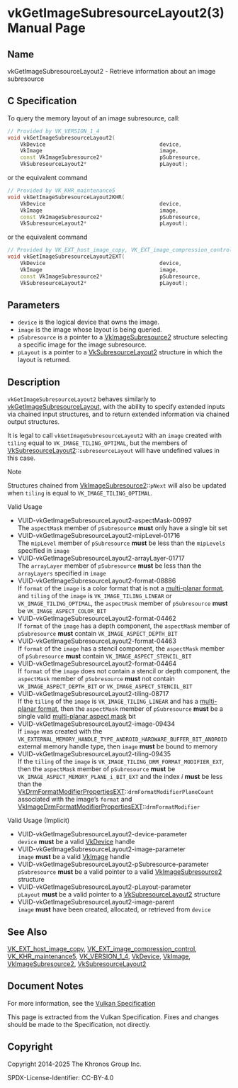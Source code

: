 # vkGetImageSubresourceLayout2(3) Manual Page

## Name

vkGetImageSubresourceLayout2 - Retrieve information about an image subresource



## [](#_c_specification)C Specification

To query the memory layout of an image subresource, call:

```c++
// Provided by VK_VERSION_1_4
void vkGetImageSubresourceLayout2(
    VkDevice                                    device,
    VkImage                                     image,
    const VkImageSubresource2*                  pSubresource,
    VkSubresourceLayout2*                       pLayout);
```

or the equivalent command

```c++
// Provided by VK_KHR_maintenance5
void vkGetImageSubresourceLayout2KHR(
    VkDevice                                    device,
    VkImage                                     image,
    const VkImageSubresource2*                  pSubresource,
    VkSubresourceLayout2*                       pLayout);
```

or the equivalent command

```c++
// Provided by VK_EXT_host_image_copy, VK_EXT_image_compression_control
void vkGetImageSubresourceLayout2EXT(
    VkDevice                                    device,
    VkImage                                     image,
    const VkImageSubresource2*                  pSubresource,
    VkSubresourceLayout2*                       pLayout);
```

## [](#_parameters)Parameters

- `device` is the logical device that owns the image.
- `image` is the image whose layout is being queried.
- `pSubresource` is a pointer to a [VkImageSubresource2](https://registry.khronos.org/vulkan/specs/latest/man/html/VkImageSubresource2.html) structure selecting a specific image for the image subresource.
- `pLayout` is a pointer to a [VkSubresourceLayout2](https://registry.khronos.org/vulkan/specs/latest/man/html/VkSubresourceLayout2.html) structure in which the layout is returned.

## [](#_description)Description

`vkGetImageSubresourceLayout2` behaves similarly to [vkGetImageSubresourceLayout](https://registry.khronos.org/vulkan/specs/latest/man/html/vkGetImageSubresourceLayout.html), with the ability to specify extended inputs via chained input structures, and to return extended information via chained output structures.

It is legal to call `vkGetImageSubresourceLayout2` with an `image` created with `tiling` equal to `VK_IMAGE_TILING_OPTIMAL`, but the members of [VkSubresourceLayout2](https://registry.khronos.org/vulkan/specs/latest/man/html/VkSubresourceLayout2.html)::`subresourceLayout` will have undefined values in this case.

Note

Structures chained from [VkImageSubresource2](https://registry.khronos.org/vulkan/specs/latest/man/html/VkImageSubresource2.html)::`pNext` will also be updated when `tiling` is equal to `VK_IMAGE_TILING_OPTIMAL`.

Valid Usage

- [](#VUID-vkGetImageSubresourceLayout2-aspectMask-00997)VUID-vkGetImageSubresourceLayout2-aspectMask-00997  
  The `aspectMask` member of `pSubresource` **must** only have a single bit set
- [](#VUID-vkGetImageSubresourceLayout2-mipLevel-01716)VUID-vkGetImageSubresourceLayout2-mipLevel-01716  
  The `mipLevel` member of `pSubresource` **must** be less than the `mipLevels` specified in `image`
- [](#VUID-vkGetImageSubresourceLayout2-arrayLayer-01717)VUID-vkGetImageSubresourceLayout2-arrayLayer-01717  
  The `arrayLayer` member of `pSubresource` **must** be less than the `arrayLayers` specified in `image`
- [](#VUID-vkGetImageSubresourceLayout2-format-08886)VUID-vkGetImageSubresourceLayout2-format-08886  
  If `format` of the `image` is a color format that is not a [multi-planar format](#formats-multiplanar), and `tiling` of the `image` is `VK_IMAGE_TILING_LINEAR` or `VK_IMAGE_TILING_OPTIMAL`, the `aspectMask` member of `pSubresource` **must** be `VK_IMAGE_ASPECT_COLOR_BIT`
- [](#VUID-vkGetImageSubresourceLayout2-format-04462)VUID-vkGetImageSubresourceLayout2-format-04462  
  If `format` of the `image` has a depth component, the `aspectMask` member of `pSubresource` **must** contain `VK_IMAGE_ASPECT_DEPTH_BIT`
- [](#VUID-vkGetImageSubresourceLayout2-format-04463)VUID-vkGetImageSubresourceLayout2-format-04463  
  If `format` of the `image` has a stencil component, the `aspectMask` member of `pSubresource` **must** contain `VK_IMAGE_ASPECT_STENCIL_BIT`
- [](#VUID-vkGetImageSubresourceLayout2-format-04464)VUID-vkGetImageSubresourceLayout2-format-04464  
  If `format` of the `image` does not contain a stencil or depth component, the `aspectMask` member of `pSubresource` **must** not contain `VK_IMAGE_ASPECT_DEPTH_BIT` or `VK_IMAGE_ASPECT_STENCIL_BIT`
- [](#VUID-vkGetImageSubresourceLayout2-tiling-08717)VUID-vkGetImageSubresourceLayout2-tiling-08717  
  If the `tiling` of the `image` is `VK_IMAGE_TILING_LINEAR` and has a [multi-planar format](#formats-multiplanar), then the `aspectMask` member of `pSubresource` **must** be a single valid [multi-planar aspect mask](#formats-multiplanar-image-aspect) bit
- [](#VUID-vkGetImageSubresourceLayout2-image-09434)VUID-vkGetImageSubresourceLayout2-image-09434  
  If `image` was created with the `VK_EXTERNAL_MEMORY_HANDLE_TYPE_ANDROID_HARDWARE_BUFFER_BIT_ANDROID` external memory handle type, then `image` **must** be bound to memory
- [](#VUID-vkGetImageSubresourceLayout2-tiling-09435)VUID-vkGetImageSubresourceLayout2-tiling-09435  
  If the `tiling` of the `image` is `VK_IMAGE_TILING_DRM_FORMAT_MODIFIER_EXT`, then the `aspectMask` member of `pSubresource` **must** be `VK_IMAGE_ASPECT_MEMORY_PLANE_i_BIT_EXT` and the index *i* **must** be less than the [VkDrmFormatModifierPropertiesEXT](https://registry.khronos.org/vulkan/specs/latest/man/html/VkDrmFormatModifierPropertiesEXT.html)::`drmFormatModifierPlaneCount` associated with the image’s `format` and [VkImageDrmFormatModifierPropertiesEXT](https://registry.khronos.org/vulkan/specs/latest/man/html/VkImageDrmFormatModifierPropertiesEXT.html)::`drmFormatModifier`

Valid Usage (Implicit)

- [](#VUID-vkGetImageSubresourceLayout2-device-parameter)VUID-vkGetImageSubresourceLayout2-device-parameter  
  `device` **must** be a valid [VkDevice](https://registry.khronos.org/vulkan/specs/latest/man/html/VkDevice.html) handle
- [](#VUID-vkGetImageSubresourceLayout2-image-parameter)VUID-vkGetImageSubresourceLayout2-image-parameter  
  `image` **must** be a valid [VkImage](https://registry.khronos.org/vulkan/specs/latest/man/html/VkImage.html) handle
- [](#VUID-vkGetImageSubresourceLayout2-pSubresource-parameter)VUID-vkGetImageSubresourceLayout2-pSubresource-parameter  
  `pSubresource` **must** be a valid pointer to a valid [VkImageSubresource2](https://registry.khronos.org/vulkan/specs/latest/man/html/VkImageSubresource2.html) structure
- [](#VUID-vkGetImageSubresourceLayout2-pLayout-parameter)VUID-vkGetImageSubresourceLayout2-pLayout-parameter  
  `pLayout` **must** be a valid pointer to a [VkSubresourceLayout2](https://registry.khronos.org/vulkan/specs/latest/man/html/VkSubresourceLayout2.html) structure
- [](#VUID-vkGetImageSubresourceLayout2-image-parent)VUID-vkGetImageSubresourceLayout2-image-parent  
  `image` **must** have been created, allocated, or retrieved from `device`

## [](#_see_also)See Also

[VK\_EXT\_host\_image\_copy](https://registry.khronos.org/vulkan/specs/latest/man/html/VK_EXT_host_image_copy.html), [VK\_EXT\_image\_compression\_control](https://registry.khronos.org/vulkan/specs/latest/man/html/VK_EXT_image_compression_control.html), [VK\_KHR\_maintenance5](https://registry.khronos.org/vulkan/specs/latest/man/html/VK_KHR_maintenance5.html), [VK\_VERSION\_1\_4](https://registry.khronos.org/vulkan/specs/latest/man/html/VK_VERSION_1_4.html), [VkDevice](https://registry.khronos.org/vulkan/specs/latest/man/html/VkDevice.html), [VkImage](https://registry.khronos.org/vulkan/specs/latest/man/html/VkImage.html), [VkImageSubresource2](https://registry.khronos.org/vulkan/specs/latest/man/html/VkImageSubresource2.html), [VkSubresourceLayout2](https://registry.khronos.org/vulkan/specs/latest/man/html/VkSubresourceLayout2.html)

## [](#_document_notes)Document Notes

For more information, see the [Vulkan Specification](https://registry.khronos.org/vulkan/specs/latest/html/vkspec.html#vkGetImageSubresourceLayout2)

This page is extracted from the Vulkan Specification. Fixes and changes should be made to the Specification, not directly.

## [](#_copyright)Copyright

Copyright 2014-2025 The Khronos Group Inc.

SPDX-License-Identifier: CC-BY-4.0